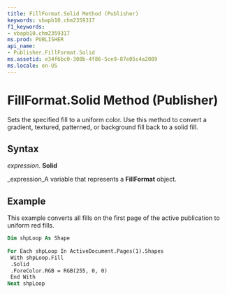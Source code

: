 ```yaml
---
title: FillFormat.Solid Method (Publisher)
keywords: vbapb10.chm2359317
f1_keywords:
- vbapb10.chm2359317
ms.prod: PUBLISHER
api_name:
- Publisher.FillFormat.Solid
ms.assetid: e34f6bc0-308b-4f86-5ce9-87e05c4a2089
ms.locale: en-US
---
```



# FillFormat.Solid Method (Publisher)

Sets the specified fill to a uniform color. Use this method to convert a gradient, textured, patterned, or background fill back to a solid fill.


## Syntax

 _expression_. **Solid**

 _expression_A variable that represents a  **FillFormat** object.


## Example

This example converts all fills on the first page of the active publication to uniform red fills.


```vb
Dim shpLoop As Shape 
 
For Each shpLoop In ActiveDocument.Pages(1).Shapes 
 With shpLoop.Fill 
 .Solid 
 .ForeColor.RGB = RGB(255, 0, 0) 
 End With 
Next shpLoop 

```


